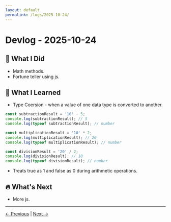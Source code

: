 ```yaml
---
layout: default
permalink: /logs/2025-10-24/
---
```


# Devlog - 2025-10-24

## 🚀 What I Did

- Math methods.
- Fortune teller using js.

## 🧠 What I Learned

- Type Coersion - when a value of one data type is converted to another.

```javascript
const subtractionResult = '10' - 5;
console.log(subtractionResult); // 5
console.log(typeof subtractionResult); // number

const multiplicationResult = '10' * 2;
console.log(multiplicationResult); // 20
console.log(typeof multiplicationResult); // number

const divisionResult = '20' / 2;
console.log(divisionResult); // 10
console.log(typeof divisionResult); // number
```

- Treats true as 1 and false as 0 during arithmetic operations.

## 🔥 What's Next

- More js.

---

[← Previous]({{site.baseurl}}/logs/2025-10-23/) | [Next →]({{site.baseurl}}/logs/2025-10-26/)
